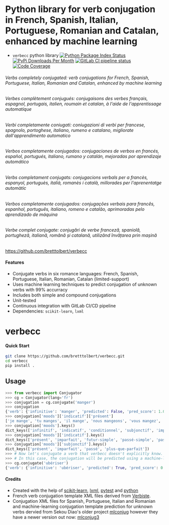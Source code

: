 # Python library for verb conjugation in French, Spanish, Italian, Portuguese, Romanian and Catalan, enhanced by machine learning

- `verbecc` python library
[![Python Package Index Status](https://img.shields.io/pypi/v/verbecc.svg)](https://pypi.python.org/pypi/verbecc) 
[![PyPi Downloads Per Month](https://img.shields.io/pypi/dm/verbecc)](https://pypistats.org/packages/verbecc)
[![GitLab CI pipeline status](https://gitlab.com/bretttolbert/verbecc/badges/master/pipeline.svg)](https://gitlab.com/bretttolbert/verbecc/-/pipelines)
[![Code Coverage](https://codecov.io/gl/bretttolbert/verbecc/branch/master/graph/badge.svg)](https://codecov.io/gl/bretttolbert/verbecc)

###### Verbs completely conjugated: verb conjugations for French, Spanish, Portuguese, Italian, Romanian and Catalan, enhanced by machine learning
###### Verbes complètement conjugués: conjugaisons des verbes français, espagnol, portugais, italien, roumain et catalan, à l'aide de l'apprentissage automatique
###### Verbi completamente coniugati: coniugazioni di verbi per francese, spagnolo, portoghese, italiano, rumeno e catalano, migliorate dall'apprendimento automatico
###### Verbos completamente conjugados: conjugaciones de verbos en francés, español, portugués, italiano, rumano y catalán, mejoradas por aprendizaje automático
###### Verbs completament conjugats: conjugacions verbals per a francès, espanyol, portuguès, italià, romanès i català, millorades per l'aprenentatge automàtic
###### Verbos completamente conjugados: conjugações verbais para francês, espanhol, português, italiano, romeno e catalão, aprimoradas pelo aprendizado de máquina
###### Verbe complet conjugate: conjugări de verbe franceză, spaniolă, portugheză, italiană, română și catalană, utilizând învățarea prin mașină

https://github.com/bretttolbert/verbecc

#### Features
* Conjugate verbs in six romance languages: French, Spanish, Portuguese, Italian, Romanian, Catalan (limited-support)
* Uses machine learning techniques to predict conjugation of unknown verbs with 99% accurracy
* Includes both simple and compound conjugations
* Unit-tested
* Continuous integration with GitLab CI/CD pipeline
* Dependencies: `scikit-learn`, `lxml`

# verbecc

#### Quick Start
```bash
git clone https://github.com/bretttolbert/verbecc.git
cd verbecc
pip install .
```

## Usage
```python
>>> from verbecc import Conjugator
>>> cg = Conjugator(lang='fr')
>>> conjugation = cg.conjugate('manger')
>>> conjugation
{'verb': {'infinitive': 'manger', 'predicted': False, 'pred_score': 1.0, 'template': 'man:ger', 'translation_en': 'eat', 'stem': 'man'}, 'moods': {'infinitif': {'infinitif-présent': ['manger']}, 'indicatif': {'présent': ['je mange', 'tu manges', 'il mange', 'nous mangeons', 'vous mangez', 'ils mangent'], 'imparfait': ['je mangeais', 'tu mangeais', 'il mangeait', 'nous mangions', 'vous mangiez', 'ils mangeaient'], 'futur-simple': ['je mangerai', 'tu mangeras', 'il mangera', 'nous mangerons', 'vous mangerez', 'ils mangeront'], 'passé-simple': ['je mangeai', 'tu mangeas', 'il mangea', 'nous mangeâmes', 'vous mangeâtes', 'ils mangèrent'], 'passé-composé': ["j'ai mangé", 'tu as mangé', 'il a mangé', 'nous avons mangé', 'vous avez mangé', 'ils ont mangé'], 'plus-que-parfait': ["j'avais mangé", 'tu avais mangé', 'il avait mangé', 'nous avions mangé', 'vous aviez mangé', 'ils avaient mangé'], 'futur-antérieur': ["j'aurai mangé", 'tu auras mangé', 'il aura mangé', 'nous aurons mangé', 'vous aurez mangé', 'ils auront mangé'], 'passé-antérieur': ["j'eus mangé", 'tu eus mangé', 'il eut mangé', 'nous eûmes mangé', 'vous eûtes mangé', 'ils eurent mangé']}, 'conditionnel': {'présent': ['je mangerais', 'tu mangerais', 'il mangerait', 'nous mangerions', 'vous mangeriez', 'ils mangeraient'], 'passé': ["j'aurais mangé", 'tu aurais mangé', 'il aurait mangé', 'nous aurions mangé', 'vous auriez mangé', 'ils auraient mangé']}, 'subjonctif': {'présent': ['que je mange', 'que tu manges', "qu'il mange", 'que nous mangions', 'que vous mangiez', "qu'ils mangent"], 'imparfait': ['que je mangeasse', 'que tu mangeasses', "qu'il mangeât", 'que nous mangeassions', 'que vous mangeassiez', "qu'ils mangeassent"], 'passé': ["que j'aie mangé", 'que tu aies mangé', "qu'il ait mangé", 'que nous ayons mangé', 'que vous ayez mangé', "qu'ils aient mangé"], 'plus-que-parfait': ["que j'eusse mangé", 'que tu eusses mangé', "qu'il eût mangé", 'que nous eussions mangé', 'que vous eussiez mangé', "qu'ils eussent mangé"]}, 'imperatif': {'imperatif-présent': ['mange', 'mangeons', 'mangez'], 'imperatif-passé': ['aie mangé', 'ayons mangé', 'ayez mangé']}, 'participe': {'participe-présent': ['mangeant'], 'participe-passé': ['mangé', 'mangés', 'mangée', 'mangées']}}}
>>> conjugation['moods']['indicatif']['présent']
['je mange', 'tu manges', 'il mange', 'nous mangeons', 'vous mangez', 'ils mangent']
>>> conjugation['moods'].keys()
dict_keys(['infinitif', 'indicatif', 'conditionnel', 'subjonctif', 'imperatif', 'participe'])
>>> conjugation['moods']['indicatif'].keys()
dict_keys(['présent', 'imparfait', 'futur-simple', 'passé-simple', 'passé-composé', 'plus-que-parfait', 'futur-antérieur', 'passé-antérieur'])
>>> conjugation['moods']['subjonctif'].keys()
dict_keys(['présent', 'imparfait', 'passé', 'plus-que-parfait'])
>>> # Now let's conjugate a verb that verbecc doesn't explicitly know. 
>>> # In this case, the conjugation will be predicted using a machine-learning model.
>>> cg.conjugate('ubériser')
{'verb': {'infinitive': 'ubériser', 'predicted': True, 'pred_score': 0.9998728791090999, 'template': 'aim:er', 'translation_en': '', 'stem': 'ubéris'}, 'moods': {'infinitif': {'infinitif-présent': ['ubériser']}, 'indicatif': {'présent': ["j'ubérise", 'tu ubérises', 'il ubérise', 'nous ubérisons', 'vous ubérisez', 'ils ubérisent'], 'imparfait': ["j'ubérisais", 'tu ubérisais', 'il ubérisait', 'nous ubérisions', 'vous ubérisiez', 'ils ubérisaient'], 'futur-simple': ["j'ubériserai", 'tu ubériseras', 'il ubérisera', 'nous ubériserons', 'vous ubériserez', 'ils ubériseront'], 'passé-simple': ["j'ubérisai", 'tu ubérisas', 'il ubérisa', 'nous ubérisâmes', 'vous ubérisâtes', 'ils ubérisèrent'], 'passé-composé': ["j'ai ubérisé", 'tu as ubérisé', 'il a ubérisé', 'nous avons ubérisé', 'vous avez ubérisé', 'ils ont ubérisé'], 'plus-que-parfait': ["j'avais ubérisé", 'tu avais ubérisé', 'il avait ubérisé', 'nous avions ubérisé', 'vous aviez ubérisé', 'ils avaient ubérisé'], 'futur-antérieur': ["j'aurai ubérisé", 'tu auras ubérisé', 'il aura ubérisé', 'nous aurons ubérisé', 'vous aurez ubérisé', 'ils auront ubérisé'], 'passé-antérieur': ["j'eus ubérisé", 'tu eus ubérisé', 'il eut ubérisé', 'nous eûmes ubérisé', 'vous eûtes ubérisé', 'ils eurent ubérisé']}, 'conditionnel': {'présent': ["j'ubériserais", 'tu ubériserais', 'il ubériserait', 'nous ubériserions', 'vous ubériseriez', 'ils ubériseraient'], 'passé': ["j'aurais ubérisé", 'tu aurais ubérisé', 'il aurait ubérisé', 'nous aurions ubérisé', 'vous auriez ubérisé', 'ils auraient ubérisé']}, 'subjonctif': {'présent': ["que j'ubérise", 'que tu ubérises', "qu'il ubérise", 'que nous ubérisions', 'que vous ubérisiez', "qu'ils ubérisent"], 'imparfait': ["que j'ubérisasse", 'que tu ubérisasses', "qu'il ubérisât", 'que nous ubérisassions', 'que vous ubérisassiez', "qu'ils ubérisassent"], 'passé': ["que j'aie ubérisé", 'que tu aies ubérisé', "qu'il ait ubérisé", 'que nous ayons ubérisé', 'que vous ayez ubérisé', "qu'ils aient ubérisé"], 'plus-que-parfait': ["que j'eusse ubérisé", 'que tu eusses ubérisé', "qu'il eût ubérisé", 'que nous eussions ubérisé', 'que vous eussiez ubérisé', "qu'ils eussent ubérisé"]}, 'imperatif': {'imperatif-présent': ['ubérise', 'ubérisons', 'ubérisez'], 'imperatif-passé': ['aie ubérisé', 'ayons ubérisé', 'ayez ubérisé']}, 'participe': {'participe-présent': ['ubérisant'], 'participe-passé': ['ubérisé', 'ubérisés', 'ubérisée', 'ubérisées']}}}
```

#### Credits
- Created with the help of [scikit-learn](https://scikit-learn.org), [lxml](https://github.com/lxml/lxml), [pytest](https://docs.pytest.org) and [python](https://www.python.org/)
- French verb conjugation template XML files derived from [Verbiste](https://perso.b2b2c.ca/~sarrazip/dev/verbiste.html). 
- Conjugation XML files for Spanish, Portuguese, Italian and Romanian and machine-learning conjugation template prediction for unknown verbs dervied from Sekou Diao's older project [mlconjug](https://github.com/SekouD/mlconjug) however they have a newer version out now: [mlconjug3](https://github.com/SekouDiaoNlp/mlconjug3/)
